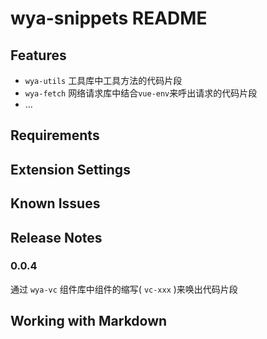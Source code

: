 # wya-snippets README


## Features
- `wya-utils` 工具库中工具方法的代码片段
- `wya-fetch` 网络请求库中结合`vue-env`来呼出请求的代码片段
- ...

## Requirements


## Extension Settings


## Known Issues


## Release Notes

### 0.0.4
通过 `wya-vc` 组件库中组件的缩写( `vc-xxx` )来唤出代码片段

## Working with Markdown
